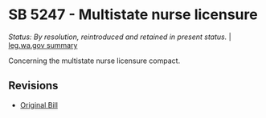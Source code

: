 # SB 5247 - Multistate nurse licensure
*Status: By resolution, reintroduced and retained in present status.* | [leg.wa.gov summary](https://app.leg.wa.gov/billsummary?BillNumber=5247&Year=2021)

Concerning the multistate nurse licensure compact.

## Revisions
* [Original Bill](1/)